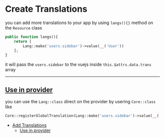 # Create Translations

you can add more translations to your app by using `langs(){}` method on the `Resource` class

```php
public function langs(){
    return [
        Lang::make('users.sidebar')->value(__('User'))
    ];
}
```

it will pass the `users.sidebar` to the vuejs inside `this.$attrs.data.trans` array

<hr>

<a name="user-in-provider"></a>
## [Use in provider](#user-in-provider)

you can use the `Lang::class` direct on the provider by usering `Core::class` like

```php
Core::registerGlobalTranslation(Lang::make('users.sidebar')->value(__('User')));
```

- [Add Translations](#add-translations)
    - [Use in provider](#user-in-provider)
